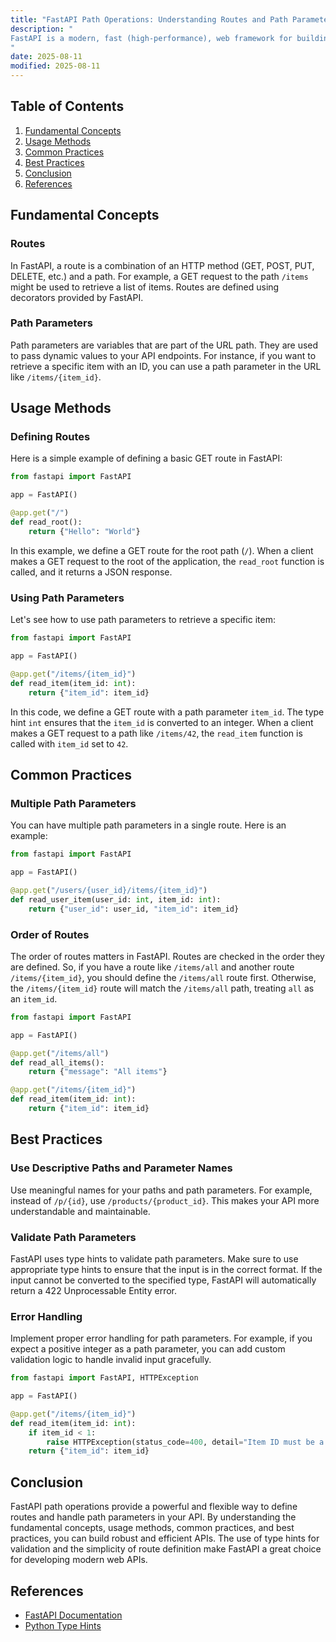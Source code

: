 ```yaml
---
title: "FastAPI Path Operations: Understanding Routes and Path Parameters"
description: "
FastAPI is a modern, fast (high-performance), web framework for building APIs with Python 3.7+ based on standard Python type hints. One of the core features of FastAPI is its path operations, which are used to define the routes and endpoints of your API. Path operations allow you to handle different HTTP methods (like GET, POST, PUT, DELETE) on specific paths in your application. In this blog, we will delve deep into understanding routes and path parameters in FastAPI.
"
date: 2025-08-11
modified: 2025-08-11
---
```


## Table of Contents
1. [Fundamental Concepts](#fundamental-concepts)
2. [Usage Methods](#usage-methods)
3. [Common Practices](#common-practices)
4. [Best Practices](#best-practices)
5. [Conclusion](#conclusion)
6. [References](#references)

## Fundamental Concepts

### Routes
In FastAPI, a route is a combination of an HTTP method (GET, POST, PUT, DELETE, etc.) and a path. For example, a GET request to the path `/items` might be used to retrieve a list of items. Routes are defined using decorators provided by FastAPI.

### Path Parameters
Path parameters are variables that are part of the URL path. They are used to pass dynamic values to your API endpoints. For instance, if you want to retrieve a specific item with an ID, you can use a path parameter in the URL like `/items/{item_id}`.

## Usage Methods

### Defining Routes
Here is a simple example of defining a basic GET route in FastAPI:

```python
from fastapi import FastAPI

app = FastAPI()

@app.get("/")
def read_root():
    return {"Hello": "World"}

```

In this example, we define a GET route for the root path (`/`). When a client makes a GET request to the root of the application, the `read_root` function is called, and it returns a JSON response.

### Using Path Parameters
Let's see how to use path parameters to retrieve a specific item:

```python
from fastapi import FastAPI

app = FastAPI()

@app.get("/items/{item_id}")
def read_item(item_id: int):
    return {"item_id": item_id}

```

In this code, we define a GET route with a path parameter `item_id`. The type hint `int` ensures that the `item_id` is converted to an integer. When a client makes a GET request to a path like `/items/42`, the `read_item` function is called with `item_id` set to `42`.

## Common Practices

### Multiple Path Parameters
You can have multiple path parameters in a single route. Here is an example:

```python
from fastapi import FastAPI

app = FastAPI()

@app.get("/users/{user_id}/items/{item_id}")
def read_user_item(user_id: int, item_id: int):
    return {"user_id": user_id, "item_id": item_id}

```

### Order of Routes
The order of routes matters in FastAPI. Routes are checked in the order they are defined. So, if you have a route like `/items/all` and another route `/items/{item_id}`, you should define the `/items/all` route first. Otherwise, the `/items/{item_id}` route will match the `/items/all` path, treating `all` as an `item_id`.

```python
from fastapi import FastAPI

app = FastAPI()

@app.get("/items/all")
def read_all_items():
    return {"message": "All items"}

@app.get("/items/{item_id}")
def read_item(item_id: int):
    return {"item_id": item_id}

```

## Best Practices

### Use Descriptive Paths and Parameter Names
Use meaningful names for your paths and path parameters. For example, instead of `/p/{id}`, use `/products/{product_id}`. This makes your API more understandable and maintainable.

### Validate Path Parameters
FastAPI uses type hints to validate path parameters. Make sure to use appropriate type hints to ensure that the input is in the correct format. If the input cannot be converted to the specified type, FastAPI will automatically return a 422 Unprocessable Entity error.

### Error Handling
Implement proper error handling for path parameters. For example, if you expect a positive integer as a path parameter, you can add custom validation logic to handle invalid input gracefully.

```python
from fastapi import FastAPI, HTTPException

app = FastAPI()

@app.get("/items/{item_id}")
def read_item(item_id: int):
    if item_id < 1:
        raise HTTPException(status_code=400, detail="Item ID must be a positive integer")
    return {"item_id": item_id}

```

## Conclusion
FastAPI path operations provide a powerful and flexible way to define routes and handle path parameters in your API. By understanding the fundamental concepts, usage methods, common practices, and best practices, you can build robust and efficient APIs. The use of type hints for validation and the simplicity of route definition make FastAPI a great choice for developing modern web APIs.

## References
- [FastAPI Documentation](https://fastapi.tiangolo.com/)
- [Python Type Hints](https://docs.python.org/3/library/typing.html)